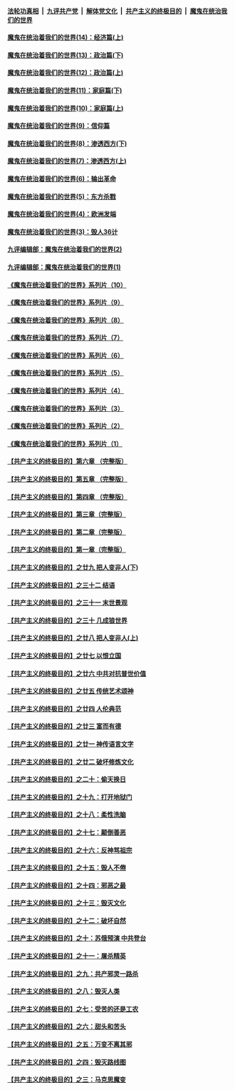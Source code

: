 ####  [法轮功真相](../../../../basic/blob/master/README.md?t=10082102) &nbsp;|&nbsp; [九评共产党](../../../../9ping.md/blob/master/README.md?t=10082102) &nbsp;|&nbsp; [解体党文化](../../../../jtdwh.md/blob/master/README.md?t=10082102)  &nbsp;|&nbsp; [共产主义的终极目的](../../../../gczydzjmd.md/blob/master/README.md?t=10082102) &nbsp;|&nbsp; [魔鬼在统治我们的世界](../../../../mgztzwmdsj.md/blob/master/README.md?t=10082102) 

#### [魔鬼在统治着我们的世界(14)：经济篇(上)](../pages/nsc422/n10457370.md?t=10082102) 

#### [魔鬼在统治着我们的世界(13)：政治篇(下)](../pages/nsc422/n10448270.md?t=10082102) 

#### [魔鬼在统治着我们的世界(12)：政治篇(上)](../pages/nsc422/n10444576.md?t=10082102) 

#### [魔鬼在统治着我们的世界(11)：家庭篇(下)](../pages/nsc422/n10440961.md?t=10082102) 

#### [魔鬼在统治着我们的世界(10)：家庭篇(上)](../pages/nsc422/n10435448.md?t=10082102) 

#### [魔鬼在统治着我们的世界(9)：信仰篇](../pages/nsc422/n10432159.md?t=10082102) 

#### [魔鬼在统治着我们的世界(8)：渗透西方(下)](../pages/nsc422/n10429603.md?t=10082102) 

#### [魔鬼在统治着我们的世界(7)：渗透西方(上)](../pages/nsc422/n10426013.md?t=10082102) 

#### [魔鬼在统治着我们的世界(6)：输出革命](../pages/nsc422/n10421536.md?t=10082102) 

#### [魔鬼在统治着我们的世界(5)：东方杀戮](../pages/nsc422/n10417707.md?t=10082102) 

#### [魔鬼在统治着我们的世界(4)：欧洲发端](../pages/nsc422/n10414890.md?t=10082102) 

#### [魔鬼在统治着我们的世界(3)：毁人36计](../pages/nsc422/n10411583.md?t=10082102) 

#### [九评编辑部：魔鬼在统治着我们的世界(2)](../pages/nsc422/n10410036.md?t=10082102) 

#### [九评编辑部：魔鬼在统治着我们的世界(1)](../pages/nsc422/n10406825.md?t=10082102) 

#### [《魔鬼在统治着我们的世界》系列片（10）](../pages/nsc422/n12292670.md?t=10082102) 

#### [《魔鬼在统治着我们的世界》系列片（9）](../pages/nsc422/n12290859.md?t=10082102) 

#### [《魔鬼在统治着我们的世界》系列片（8）](../pages/nsc422/n12287445.md?t=10082102) 

#### [《魔鬼在统治着我们的世界》系列片（7）](../pages/nsc422/n12283425.md?t=10082102) 

#### [《魔鬼在统治着我们的世界》系列片（6）](../pages/nsc422/n12282314.md?t=10082102) 

#### [《魔鬼在统治着我们的世界》系列片（5）](../pages/nsc422/n12281419.md?t=10082102) 

#### [《魔鬼在统治着我们的世界》系列片（4）](../pages/nsc422/n12274024.md?t=10082102) 

#### [《魔鬼在统治着我们的世界》系列片（3）](../pages/nsc422/n12271322.md?t=10082102) 

#### [《魔鬼在统治着我们的世界》系列片（2）](../pages/nsc422/n12269049.md?t=10082102) 

#### [《魔鬼在统治着我们的世界》系列片（1）](../pages/nsc422/n12267575.md?t=10082102) 

#### [【共产主义的终极目的】第六章 （完整版）](../pages/nsc422/n11428913.md?t=10082102) 

#### [【共产主义的终极目的】第五章 （完整版）](../pages/nsc422/n11428912.md?t=10082102) 

#### [【共产主义的终极目的】第四章 （完整版）](../pages/nsc422/n11428907.md?t=10082102) 

#### [【共产主义的终极目的】第三章（完整版）](../pages/nsc422/n11428848.md?t=10082102) 

#### [【共产主义的终极目的】第二章（完整版）](../pages/nsc422/n11428831.md?t=10082102) 

#### [【共产主义的终极目的】第一章（完整版）](../pages/nsc422/n11417651.md?t=10082102) 

#### [【共产主义的终极目的】之廿九 把人变非人(下)](../pages/nsc422/n11344140.md?t=10082102) 

#### [【共产主义的终极目的】之三十二 结语](../pages/nsc422/n11360535.md?t=10082102) 

#### [【共产主义的终极目的】之三十一 末世景观](../pages/nsc422/n11351129.md?t=10082102) 

#### [【共产主义的终极目的】之三十 几成狼世界](../pages/nsc422/n11348280.md?t=10082102) 

#### [【共产主义的终极目的】之廿八 把人变非人(上)](../pages/nsc422/n11340492.md?t=10082102) 

#### [【共产主义的终极目的】之廿七 以恨立国](../pages/nsc422/n11336944.md?t=10082102) 

#### [【共产主义的终极目的】之廿六 中共对抗普世价值](../pages/nsc422/n11324785.md?t=10082102) 

#### [【共产主义的终极目的】之廿五 传统艺术颂神](../pages/nsc422/n11296396.md?t=10082102) 

#### [【共产主义的终极目的】之廿四 人伦典范](../pages/nsc422/n11296397.md?t=10082102) 

#### [【共产主义的终极目的】之廿三 富而有德](../pages/nsc422/n11283598.md?t=10082102) 

#### [【共产主义的终极目的】之廿一 神传语言文字](../pages/nsc422/n11263265.md?t=10082102) 

#### [【共产主义的终极目的】之廿二 破坏修炼文化](../pages/nsc422/n11245728.md?t=10082102) 

#### [【共产主义的终极目的】之二十：偷天换日](../pages/nsc422/n11238846.md?t=10082102) 

#### [【共产主义的终极目的】之十九：打开地狱门](../pages/nsc422/n11206376.md?t=10082102) 

#### [【共产主义的终极目的】之十八：柔性洗脑](../pages/nsc422/n11199994.md?t=10082102) 

#### [【共产主义的终极目的】之十七：颠倒善恶](../pages/nsc422/n11179782.md?t=10082102) 

#### [【共产主义的终极目的】之十六：反神骂祖宗](../pages/nsc422/n11166798.md?t=10082102) 

#### [【共产主义的终极目的】之十五：毁人不倦](../pages/nsc422/n11166792.md?t=10082102) 

#### [【共产主义的终极目的】之十四：邪恶之最](../pages/nsc422/n11150249.md?t=10082102) 

#### [【共产主义的终极目的】之十三：毁灭文化](../pages/nsc422/n11135227.md?t=10082102) 

#### [【共产主义的终极目的】之十二：破坏自然](../pages/nsc422/n11135214.md?t=10082102) 

#### [【共产主义的终极目的】之十：苏俄预演 中共登台](../pages/nsc422/n11118424.md?t=10082102) 

#### [【共产主义的终极目的】之十一：屠杀精英](../pages/nsc422/n11118442.md?t=10082102) 

#### [【共产主义的终极目的】之九：共产邪灵一路杀](../pages/nsc422/n11114139.md?t=10082102) 

#### [【共产主义的终极目的】之八：毁灭人类](../pages/nsc422/n11108503.md?t=10082102) 

#### [【共产主义的终极目的】之七：受苦的还是工农](../pages/nsc422/n11101809.md?t=10082102) 

#### [【共产主义的终极目的】之六：甜头和苦头](../pages/nsc422/n11096971.md?t=10082102) 

#### [【共产主义的终极目的】之五：万变不离其邪](../pages/nsc422/n11091285.md?t=10082102) 

#### [【共产主义的终极目的】之四：毁灭路线图](../pages/nsc422/n11086284.md?t=10082102) 

#### [【共产主义的终极目的】之三：马克思魔变](../pages/nsc422/n11061941.md?t=10082102) 

